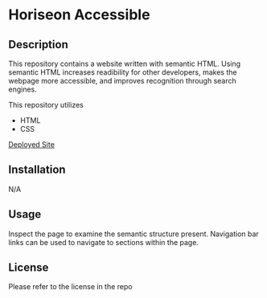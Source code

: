 # Horiseon Accessible

## Description 

This repository contains a website written with semantic HTML. Using semantic HTML increases readibility for other developers, makes the webpage more accessible, and improves recognition through search engines. 

This repository utilizes
* HTML
* CSS

[Deployed Site](https://joedjensen.github.io/horiseon-accessible/)

## Installation 
N/A

## Usage 

Inspect the page to examine the semantic structure present. Navigation bar links can be used to navigate to sections within the page.

## License

Please refer to the license in the repo

